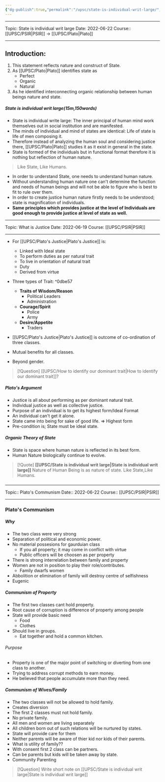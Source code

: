 ```yaml
---
{"dg-publish":true,"permalink":"/upsc/state-is-individual-writ-large/","dgHomeLink":true,"dgPassFrontmatter":false}
---
```


----
Topic: State is individual writ large
Date: 2022-06-22
Course:: [[UPSC/PSIR|PSIR]] -> [[UPSC/Plato|Plato]]

----

## Introduction: 
1. This statement reflects nature and construct of State. 
2. As [[UPSC/Plato|Plato]] identifies state as 
	 - Perfect
	 - Organic
	 - Natural
3. As he identified interconnecting organic relationship between human beings nature and state. 

##### State is individual writ large(15m,150words)
- State is individual write large: The inner principal of human mind work themselves out in social institution and are manifested. 
- The minds of individual and mind of states are identical: Life of state is life of men composing it. 
- Therefore instead of analyzing the human soul and considering justice there, [[UPSC/Plato|Plato]] studies it as it exist in general in the state. 
- State is formed of the individuals but in functional format therefore it is nothing but reflection of human nature. 

> Like State, Like Humans.
- In order to understand State, one needs to understand human nature. 
- Without understanding human nature one can't determine the function and needs of human beings and will not be able to figure who is best to fit to rule over them. 
- In order to create justice human nature firstly needs to be understood; state is magnification of individuals.
- **Same principles which provides justice  at the level of Individuals are good enough to provide justice at level of state as well.** 


<div class="transclusion internal-embed is-loaded"><div class="markdown-embed">

<div class="markdown-embed-title">



</div>


----
Topic: What is Justice
Date: 2022-06-19
Course: [[UPSC/PSIR|PSIR]] 

----
- For [[UPSC/Plato's Justice|Plato's Justice]] is: 
	- Linked with Ideal state
	- To perform duties as per natural trait 
	- To live in orientation of natural trait 
	- Duty 
	- Derived from virtue
- Three types of Trait:   ^0dbe57
	- **Traits of Wisdom/Reason** 
		- Political Leaders
		- Administration 
	- **Courage/Spirit**
		- Police
		- Army 
	- **Desire/Appetite** 
		- Traders

- [[UPSC/Plato's Justice|Plato's Justice]] is outcome of co-ordination of three classes. 
- Mutual benefits for all classes. 
- Beyond gender. 

>[!Question]
> [[UPSC/How to identify our dominant trait|How to identify our dominant trait]]? 

##### Plato's Argument 
- Justice is all about performing as per dominant natural trait. 
- Individual justice as well as collective justice. 
- Purpose of an individual is to get its highest form/Ideal Format 
- An individual can't get it alone. 
- State came into being for sake of good life.  => Highest form 
- Pre-condition is; State must be ideal state. 

##### Organic Theory of State
- State is space where human nature is reflected in its best form. 
- Human Nature biologically continue to evolve. 

>[!Quote]
>**[[UPSC/State is individual writ large|State is individual writ large]]**
>Nature of Human Being is as nature of state. 
>Like State,Like Humans. 

### 
<div class="transclusion internal-embed is-loaded"><div class="markdown-embed">

<div class="markdown-embed-title">



</div>


----
Topic:: Plato's Communism
Date:: 2022-06-22
Course:: [[UPSC/PSIR|PSIR]] 

----
### Plato's Communism
##### Why
- The two class were very strong 
- Separation of political and economic power. 
- No material possesions for gaurduian class
	- If you all property; it may come in conflict with virtue
	- Public officers will be choosen as per property
- There is strong interrelation between family and property
- Women are not in position to play their role/contributes. 
	- Family dwarfs women
- Abbolition or elimination of family will destroy centre of selfishness 
- Eugenic 

##### Communism of Property
- The first two classes cant hold property. 
- Root cause of corruption is difference of property among people 
- State will provide basic need
	- Food
	- Clothes
- Should live in groups. 
	- Eat together and hold a common kitchen.

###### Purpose
- Property is one of the major point of switching or diverting from one class to another. 
- Trying to address corrupt methods to earn money. 
- He believed that people accumulate more than they need. 

##### Communism of Wives/Family
- The two classes will not be allowed to hold family. 
- Creates diversion
- The first 2 classes must not hold family.
- No private family. 
- All men and women are living separately 
- All children born out of such relations will be nurtured by states. 
- State will provide care for them
- Neither parents will be aware of thier kid nor kids of their parents. 
- What is utility of family?? 
- With consent first 2 class can be partners. 
- Can be parents but kids will be taken away by state.
- Community Parenting

</div></div>




</div></div>


>[!Question] Write short note on [[UPSC/State is individual writ large|State is individual writ large]]



